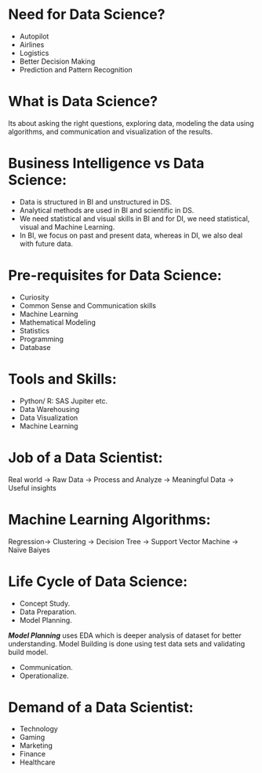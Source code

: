 # Need for Data Science?
* Autopilot
* Airlines
* Logistics
* Better Decision Making
* Prediction and Pattern Recognition
# What is Data Science?
Its about asking the right questions, exploring data, modeling the data using algorithms, and communication and visualization of the results.
# Business Intelligence vs Data Science:
* Data is structured in BI and unstructured in DS.
* Analytical methods are used in BI and scientific in DS.
* We need statistical and visual skills in BI and for DI, we need statistical, visual and Machine Learning.
* In BI, we focus on past and present data, whereas in DI, we also deal with future data.
# Pre-requisites for Data Science:
* Curiosity
* Common Sense and Communication skills
* Machine Learning
* Mathematical Modeling
* Statistics
* Programming
* Database
# Tools and Skills:
* Python/ R: SAS Jupiter etc.
* Data Warehousing
* Data Visualization
* Machine Learning
# Job of a Data Scientist:
Real world -> Raw Data -> Process and Analyze -> Meaningful Data -> Useful insights
# Machine Learning Algorithms:
Regression-> Clustering -> Decision Tree -> Support Vector Machine -> Naïve Baiyes
# Life Cycle of Data Science:
* Concept Study.
* Data Preparation.
* Model Planning.

_**Model Planning**_ uses EDA which is deeper analysis of dataset for better understanding.
Model Building is done using test data sets and validating build model.
* Communication.
* Operationalize.
# Demand of a Data Scientist:
* Technology
* Gaming
* Marketing
* Finance
* Healthcare
